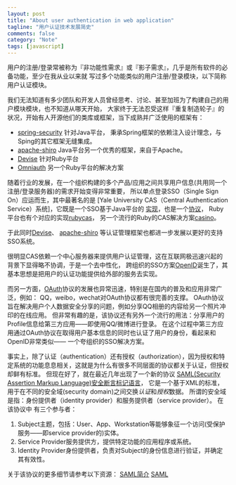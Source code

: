 ```yaml
---
layout: post
title: "About user authentication in web application"
tagline: "用户认证技术发展简史"
comments: false
category: "Note"
tags: [javascript]
---
```


用户的注册/登录常被称为『非功能性需求』或『影子需求』，几乎是所有软件的必备功能，至少在我从业以来就
写过多个功能类似的用户注册/登录模块，以下简称用户认证模块。

我们无法知道有多少团队和开发人员曾经思考、讨论、甚至加班为了构建自己的用户模块模块，也不知道从哪天开始，
大家终于无法忍受这样『重复制造轮子』的状况，开始有人开源他们的类库或框架，当下成熟并广泛使用的框架有：
* [spring-security](http://projects.spring.io/spring-security/) 针对Java平台，
秉承Spring框架的依赖注入设计理念，与Sping的其它框架无缝集成。
* [apache-shiro](http://shiro.apache.org/introduction.html) Java平台另一个优秀的框架，来自于Apache。
* [Devise](https://github.com/plataformatec/devise) 针对Ruby平台
* [Omniauth](https://github.com/intridea/omniauth) 另一个Ruby平台的解决方案

随着行业的发展，在一个组织构建的多个产品/应用之间共享用户信息(共用同一个注册/登录服务器)的需求开始变得非常重要，
所以单点登录SSO（Single Sign On）应运而生，其中最著名的是
[Yale University CAS（Central Authentication Service）系统]，它既是一个SSO基于Java平台的
[实现](https://github.com/jasig/cas)，也是一个[协议](https://www.apereo.org/projects/cas)，
Ruby平台也有个对应的实现[rubycas](https://rubycas.github.io/)，
另一个流行的Ruby的CAS解决方案[casino](http://casino.rbcas.com/docs/)。

于此同时[Devise](https://github.com/plataformatec/devise)、
[apache-shiro](http://shiro.apache.org/introduction.html)
等认证管理框架也都进一步发展以更好的支持SSO系统。

很明显CAS依赖一个中心服务器来提供用户认证管理，这在互联网极迅速兴起的背景下显得略不协调，于是一个去中性化，
跨组织的SSO方案[OpenID](http://openid.net/)诞生了，其基本思想是把用户的认证功能提供给外部的服务去实现。

而另一方面，[OAuth](http://oauth.net/)协议的发展也异常迅速，特别是在国内的普及和应用非常广泛，例如：
QQ，weibo，wechat对OAuth协议都有很完善的支撑。
OAuth协议旨在解决用户个人数据安全分享的问题，例如分享QQ相册的内容给另一个照片冲印的在线应用。
但非常有趣的是，该协议还有另外一个流行的用法：分享用户的Profile信息给第三方应用——即使用QQ/微博进行登录。
在这个过程中第三方应用通过OAuth协议在取得用户基本信息的同时也认证了用户的身份，看起来和OpenID非常类似——
一个夸组织的SSO解决方案。

事实上，除了认证（authentication）还有授权（authorization），因为授权和特定系统的功能息息相关，这就是为什么有很多不同层面的协议都关于认证，但授权却鲜有标准。
但现在好了，就在最近几年出现了一个新的协议
[SAML(Security Assertion Markup Language)安全断言标记语言](https://www.oasis-open.org/committees/tc_home.php?wg_abbrev=security)，
它是一个基于XML的标准，用于在不同的安全域(security domain)之间交换*认证*和*授权*数据。
所谓的安全域是指：身份提供者（identity provider）和服务提供者（service provider）。
在该协议中 有三个参与者：
1. Subject主题，包括：User、App、Workstation等能够象征一个访问(受保护服务——即service provider的)实体。
2. Service Provider服务提供方，提供特定功能的应用程序或系统。
3. Identity Provider身份提供者，负责对Subject的身份信息进行验证，并确定其有效性。

关于该协议的更多细节请参考以下资源：
[SAML简介](http://www.2cto.com/kf/201312/268620.html)
[SAML](https://en.wikipedia.org/wiki/Security_Assertion_Markup_Language)
